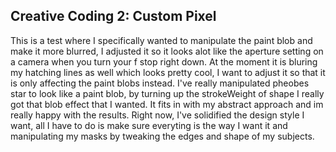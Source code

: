## Creative Coding 2: Custom Pixel
This is a test where I specifically wanted to manipulate the paint blob and make it more blurred, I adjusted it so it looks alot like the aperture setting on a camera when you turn your f stop right down. At the moment it is bluring my hatching lines as well which looks pretty cool, I want to adjust it so that it is only affecting the paint blobs instead. I've really manipulated pheobes star to look like a paint blob, by turning up the strokeWeight of shape I really got that blob effect that I wanted. It fits in with my abstract approach and im really happy with the results. Right now, I've solidified the design style I want, all I have to do is make sure everyting is the way I want it and manipulating my masks by tweaking the edges and shape of my subjects. 
